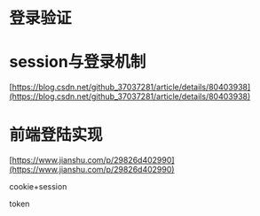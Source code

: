 # 登录验证

# session与登录机制

[https://blog.csdn.net/github_37037281/article/details/80403938](https://blog.csdn.net/github_37037281/article/details/80403938)

# 前端登陆实现

[https://www.jianshu.com/p/29826d402990](https://www.jianshu.com/p/29826d402990)

cookie+session

token
